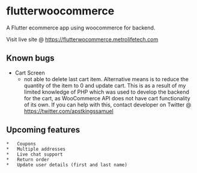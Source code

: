 # flutterwoocommerce

A Flutter ecommerce app using woocommerce for backend.

Visit live site @ https://flutterwocommerce.metrolifetech.com

## Known bugs
*   Cart Screen
    -   not able to  delete last cart item. Alternative means is to reduce the quantity of the item to 0 and update cart. This is as a result of my limited knowledge of PHP which was used to develop the backend for the cart, as WooCommerce API does not have cart functionality of its own. If you can help with this, contact developer on Twitter @ https://twitter.com/apstkingssamuel

## Upcoming features
    *   Coupons
    *   Multiple addresses
    *   Live chat support
    *   Return order
    *   Update user details (first and last name)
